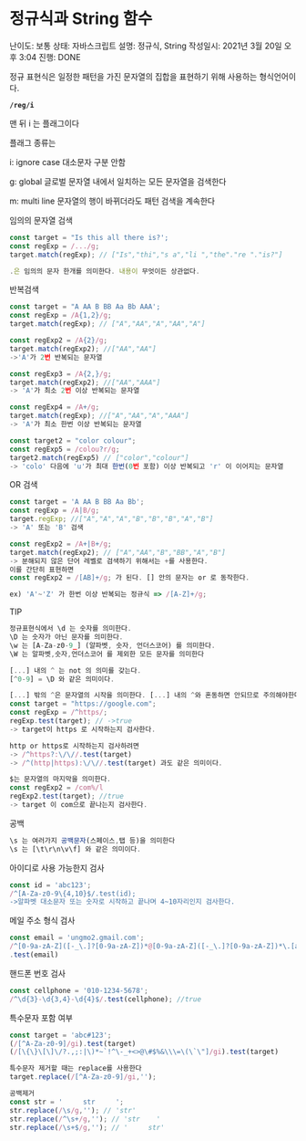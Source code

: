 # 정규식과 String 함수

난이도: 보통
상태: 자바스크립트
설명: 정규식, String
작성일시: 2021년 3월 20일 오후 3:04
진행: DONE

정규 표현식은 일정한 패턴을 가진 문자열의 집합을 표현하기 위해 사용하는 형식언어이다.

**`/reg/i`**  

맨 뒤 i 는 플래그이다

플래그 종류는 

i: ignore case 대소문자 구분 안함

g: global 글로벌 문자열 내에서 일치하는 모든 문자열을 검색한다

m: multi line 문자열의 행이 바뀌더라도 패턴 검색을 계속한다

임의의 문자열 검색

```jsx
const target = "Is this all there is?';
const regExp = /.../g;
target.match(regExp); // ["Is","thi","s a","li ","the"."re "."is?"]

.은 임의의 문자 한개를 의미한다. 내용이 무엇이든 상관없다.
```

반복검색

```jsx
const target = "A AA B BB Aa Bb AAA';
const regExp = /A{1,2}/g;
target.match(regExp); // ["A","AA","A","AA","A"]

const regExp2 = /A{2}/g;
target.match(regExp2); //["AA","AA"]
->'A'가 2번 반복되는 문자열

const regExp3 = /A{2,}/g;
target.match(regExp2); //["AA","AAA"]
-> 'A'가 최소 2번 이상 반복되는 문자열

const regExp4 = /A+/g;
target.match(regExp); //["A","AA","A","AAA"]
-> 'A'가 최소 한번 이상 반복되는 문자열

const target2 = "color colour";
const regExp5 = /colou?r/g;
target2.match(regExp5) // ["color","colour"]
-> 'colo' 다음에 'u'가 최대 한번(0번 포함) 이상 반복되고 'r' 이 이어지는 문자열
```

OR 검색

```jsx
const target = 'A AA B BB Aa Bb';
const regExp = /A|B/g;
target.regExp; //["A","A","A","B","B","B","A","B"]
-> 'A' 또는 'B' 검색

const regExp2 = /A+|B+/g;
target.match(regExp2); // ["A","AA","B","BB","A","B"]
-> 분해되지 않은 단어 레벨로 검색하기 위해서는 +를 사용한다.
이를 간단히 표현하면
const regExp2 = /[AB]+/g; 가 된다. [] 안의 문자는 or 로 동작한다.

ex) 'A'~'Z' 가 한번 이상 반복되는 정규식 => /[A-Z]+/g;
```

TIP

```jsx
정규표현식에서 \d 는 숫자를 의미한다.
\D 는 숫자가 아닌 문자를 의미한다.
\w 는 [A-Za-z0-9_] (알파벳, 숫자, 언더스코어) 를 의미한다.
\W 는 알파벳,숫자,언더스코어 를 제외한 모든 문자를 의미한다

[...] 내의 ^ 는 not 의 의미를 갖는다.
[^0-9] = \D 와 같은 의미이다.

[...] 밖의 ^은 문자열의 시작을 의미한다. [...] 내의 ^와 혼동하면 안되므로 주의해야한다.
const target = "https://google.com";
const regExp = /^https/;
regExp.test(target); // ->true 
-> target이 https 로 시작하는지 검사한다.

http or https로 시작하는지 검사하려면
-> /^https?:\/\//.test(target)
-> /^(http|https):\/\//.test(target) 과도 같은 의미이다.

$는 문자열의 마지막을 의미한다.
const regExp2 = /com%/l
regExp2.test(target); //true
-> target 이 com으로 끝나는지 검사한다.
```

공백

```jsx
\s 는 여러가지 공백문자(스페이스,탭 등)을 의미한다
\s 는 [\t\r\n\v\f] 와 같은 의미이다.
```

아이디로 사용 가능한지 검사

```jsx
const id = 'abc123';
/^[A-Za-z0-9\{4,10}$/.test(id);
->알파벳 대소문자 또는 숫자로 시작하고 끝나며 4~10자리인지 검사한다.
```

메일 주소 형식 검사

```jsx
const email = 'ungmo2.gmail.com';
/^[0-9a-zA-Z]([-_\.]?[0-9a-zA-Z])*@[0-9a-zA-Z]([-_\.]?[0-9a-zA-Z])*\.[a-zA-Z]{2,3}$/
.test(email)
```

핸드폰 번호 검사

```jsx
const cellphone = '010-1234-5678';
/^\d{3}-\d{3,4}-\d{4}$/.test(cellphone); //true
```

특수문자 포함 여부

```jsx
const target = 'abc#123';
(/[^A-Za-z0-9]/gi).test(target)
(/[\{\}\[\]\/?.,;:|\)*~`!^\-_+<>@\#$%&\\\=\(\`\"]/gi).test(target)

특수문자 제거할 때는 replace를 사용한다
target.replace(/[^A-Za-z0-9]/gi,'');

공백제거
const str = '     str     ';
str.replace(/\s/g,''); // 'str'
str.replace(/^\s+/g,''); // 'str    '
str.replace(/\s+$/g,''); // '     str'
```